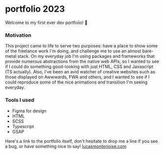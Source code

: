 # portfolio 2023

Welcome to my first ever dev portfolio! 🎉

### Motivation
This project came to life to serve two purposes: have a place to show some of the freelance work I'm doing, and challenge me to use an almost bare-metal stack.
On my everyday job I'm using packages and frameworks that provide numerous abstractions from the native web APIs, so I wanted to see if I could do something good-looking with just HTML, CSS and Javascript (TS actually).
Also, I've been an avid watcher of creative websites such as those displayed on Awwwards, FWA and others, and I wanted to see if I could reproduce some of the nice animations and transition I'm seeing everyday.

### Tools I used
- Figma for design
- HTML
- SCSS
- Typescript
- GSAP

Here's a link to the portfolio itself, don't hesitate to drop me a line if you see a bug, or have something nice to say!
[lucasmontenoise.com](https://lucasmontenoise.com/)
